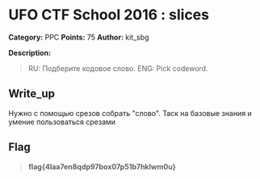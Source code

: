 # UFO CTF School 2016 : slices

**Category:** PPC **Points:** 75
**Author:** kit_sbg 

**Description:**
>   RU: Подберите кодовое слово.
>  	ENG: Pick codeword.


## Write_up

Нужно с помощью срезов собрать "слово". Таск на базовые знания и умение пользоваться срезами

## Flag

> **flag{4laa7en8qdp97box07p51b7hklwm0u}**
